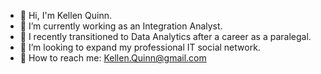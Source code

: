- 👋 Hi, I'm Kellen Quinn. 
- 🔭 I’m currently working as an Integration Analyst. 
- 🌱 I recently transitioned to Data Analytics after a career as a paralegal.
- 👯 I’m looking to expand my professional IT social network. 
- :incoming_envelope: How to reach me: Kellen.Quinn@gmail.com
